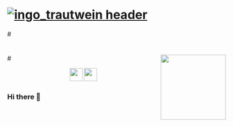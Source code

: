 # [![ingo_trautwein header](https://raw.githubusercontent.com/<OWNER>/<OWNER>/main/icon/gh-bannner-light.png)](https://not_implementes.com)

#<p>
#  <a href="https://ingotrautwein.com/latest-story.png"><img width="150" align='right' src="https://ingotrautwein.com/latest-story.png"></a>
#</p>

<p align='center'>
  <a href="https://www.xing.com/profile/Ingo_Trautwein/cv"><img height="30" src="https://github.com/<OWNER>/<OWNER>/blob/main/icon/xing.png?raw=true"></a>
  <a href="https://www.linkedin.com/in/ingo-trautwein/"><img height="30" src="https://github.com/<OWNER>/<OWNER>/blob/main/icon/linkedin.png?raw=true"></a>
</p>








### Hi there 👋

<!--
**IngoTrautwein/IngoTrautwein** is a ✨ _special_ ✨ repository because its `README.md` (this file) appears on your GitHub profile.

